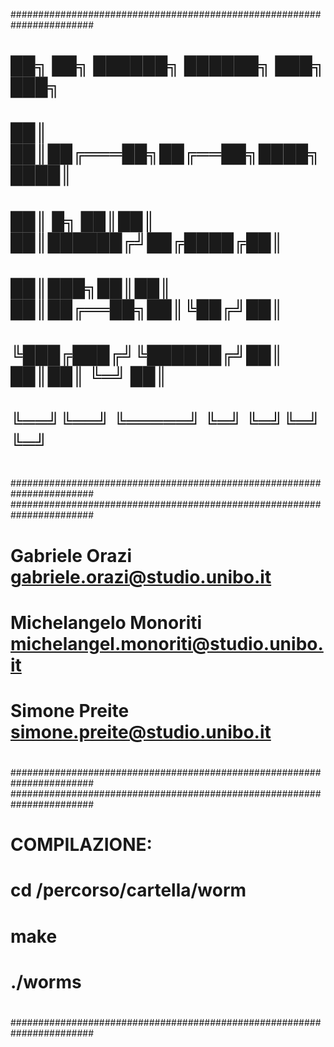 #######################################################################
#                                                                     #
#                                                                     # 
#                 ██╗    ██╗ ██████╗ ██████╗ ███╗   ███╗              # 
#                 ██║    ██║██╔═══██╗██╔══██╗████╗ ████║              # 
#                 ██║ █╗ ██║██║   ██║██████╔╝██╔████╔██║              # 
#                 ██║███╗██║██║   ██║██╔══██╗██║╚██╔╝██║              #  
#                 ╚███╔███╔╝╚██████╔╝██║  ██║██║ ╚═╝ ██║              #                    
#                  ╚══╝╚══╝  ╚═════╝ ╚═╝  ╚═╝╚═╝     ╚═╝              #                                      
#                                                                     #                  
#                                                                     #    
#######################################################################
#######################################################################
#                                                                     #  
#  Gabriele Orazi             gabriele.orazi@studio.unibo.it          #                
#  Michelangelo Monoriti      michelangel.monoriti@studio.unibo.it    #                       
#  Simone Preite              simone.preite@studio.unibo.it           #               
#                                                                     #  
#                                                                     #  
#######################################################################
#######################################################################
#                                                                     #
#  COMPILAZIONE:                                                      #
#                                                                     #
#          cd /percorso/cartella/worm                                 #
#                                                                     #
#          make                                                       #
#                                                                     #
#          ./worms                                                    #
#                                                                     #
#######################################################################




